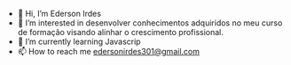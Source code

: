 - 👋 Hi, I’m  Ederson Irdes
- 👀 I’m interested in desenvolver conhecimentos adquiridos no meu curso de formação
visando alinhar o crescimento profissional.
- 🌱 I’m currently learning Javascrip
- 📫 How to reach me  edersonirdes301@gmail.com

<!---
edi301/edi301 is a ✨ special ✨ repository because its `README.md` (this file) appears on your GitHub profile.
You can click the Preview link to take a look at your changes.
--->
